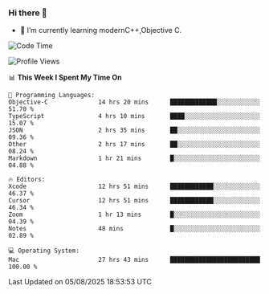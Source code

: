 ### Hi there 👋
- 🌱 I’m currently learning modernC++,Objective C.
<!--
**Asukaki7/Asukaki7** is a ✨ _special_ ✨ repository because its `README.md` (this file) appears on your GitHub profile.

Here are some ideas to get you started:

- 🔭 I’m currently working on ...
- 🌱 I’m currently learning ...
- 👯 I’m looking to collaborate on ...
- 🤔 I’m looking for help with ...
- 💬 Ask me about ...
- 📫 How to reach me: ...
- 😄 Pronouns: ...
- ⚡ Fun fact: ...
-->
<!--START_SECTION:waka-->
![Code Time](http://img.shields.io/badge/Code%20Time-665%20hrs%2049%20mins-blue)

![Profile Views](http://img.shields.io/badge/Profile%20Views-0-blue)

📊 **This Week I Spent My Time On** 

```text
💬 Programming Languages: 
Objective-C              14 hrs 20 mins      █████████████░░░░░░░░░░░░   51.70 % 
TypeScript               4 hrs 10 mins       ████░░░░░░░░░░░░░░░░░░░░░   15.07 % 
JSON                     2 hrs 35 mins       ██░░░░░░░░░░░░░░░░░░░░░░░   09.36 % 
Other                    2 hrs 17 mins       ██░░░░░░░░░░░░░░░░░░░░░░░   08.24 % 
Markdown                 1 hr 21 mins        █░░░░░░░░░░░░░░░░░░░░░░░░   04.88 % 

🔥 Editors: 
Xcode                    12 hrs 51 mins      ████████████░░░░░░░░░░░░░   46.37 % 
Cursor                   12 hrs 51 mins      ████████████░░░░░░░░░░░░░   46.34 % 
Zoom                     1 hr 13 mins        █░░░░░░░░░░░░░░░░░░░░░░░░   04.39 % 
Notes                    48 mins             █░░░░░░░░░░░░░░░░░░░░░░░░   02.89 % 

💻 Operating System: 
Mac                      27 hrs 43 mins      █████████████████████████   100.00 % 
```


 Last Updated on 05/08/2025 18:53:53 UTC
<!--END_SECTION:waka-->
